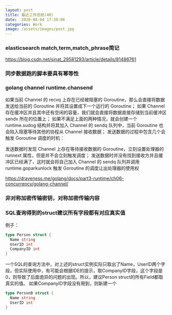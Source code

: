 ```yaml
---
layout: post
title: 最近工作总结(40)
date:  2020-08-04 17:30:06
categories: Work
image: /assets/images/post.jpg
---
```


### elasticsearch match,term,match_phrase简记
https://blog.csdn.net/sinat_29581293/article/details/81486761

### 同步数据跑的脚本要具有幂等性

### golang channel runtime.chansend
如果当前 Channel 的 recvq 上存在已经被阻塞的 Goroutine，那么会直接将数据发送给当前的 Goroutine 并将其设置成下一个运行的 Goroutine；
如果 Channel 存在缓冲区并且其中还有空闲的容量，我们就会直接将数据直接存储到当前缓冲区 sendx 所在的位置上；
如果不满足上面的两种情况，就会创建一个 runtime.sudog 结构并将其加入 Channel 的 sendq 队列中，当前 Goroutine 也会陷入阻塞等待其他的协程从 Channel 接收数据；
发送数据的过程中包含几个会触发 Goroutine 调度的时机：

发送数据时发现 Channel 上存在等待接收数据的 Goroutine，立刻设置处理器的 runnext 属性，但是并不会立刻触发调度；
发送数据时并没有找到接收方并且缓冲区已经满了，这时就会将自己加入 Channel 的 sendq 队列并调用 runtime.goparkunlock 触发 Goroutine 的调度让出处理器的使用权

https://draveness.me/golang/docs/part3-runtime/ch06-concurrency/golang-channel/

### 非对称加密传输密钥，对称加密传输内容

### SQL查询得到的struct建议所有字段都有对应真实值
例子：
```go
type Person struct {
  Name string
  UserID int
  CompanyID int
}
```
一个SQL的查询方法中，对上述的struct实例实际只取出了Name，UserID两个字段，但实际使用中，有可能会根据IDE的提示，取CompanyID字段，这个字段是0，则导致了后面诡异的问题的出现。所以，建议Person struct的所有Field都取真实的值。
如果CompanyID字段没有用到，则新建一个

```go
type PersonB struct {
  Name string
  UserID int
}
```

